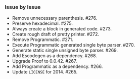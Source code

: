 ### Issue by Issue

 * Remove unnecessary parenthesis. #276.
 * Preserve hexadecimal. #275.
 * Always create a block in generated code. #273.
 * Create rough draft of pretty printer. #272.
 * Remove Programmatic. #271.
 * Execute Programmatic generated single byte parser. #270.
 * Generate static single unsigned byte parser. #269.
 * Add Escodegen as a dependency. #268.
 * Upgrade Proof to 0.0.42. #267.
 * Add Programmatic as a dependency. #266.
 * Update `LICENSE` for 2014. #265.
